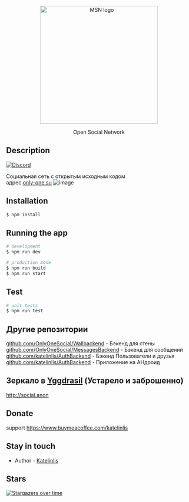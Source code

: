 <p align="center">
  <a href="http://only-one.su/" target="blank"><img src="https://only-one.su/img/Logo.svg" width="320" alt="MSN logo" /></a>
</p>
<p align="center">Open Social Network </p>


## Description
[![Discord](https://img.shields.io/discord/922386468138266725?label=Discord)](https://discord.gg/afrHYdkZ)

Социальная сеть с открытым исходным кодом 
<br/>
адрес
<a href="https://only-one.su/">only-one.su<a/>
![image](https://user-images.githubusercontent.com/56870191/148779078-391ab787-204f-4256-b5cd-abd1378cef7f.png)






## Installation

```bash
$ npm install
```

## Running the app

```bash
# development
$ npm run dev

# production mode
$ npm run build 
$ npm run start
```

## Test

```bash
# unit tests
$ npm run test
```
  
## Другие репозитории
<a href="https://github.com/OnlyOneSocial/Wallbackend">github.com/OnlyOneSocial/Wallbackend</a> - Бэкенд для  стены <br>
<a href="https://github.com/OnlyOneSocial/MessagesBackend">github.com/OnlyOneSocial/MessagesBackend</a> - Бэкенд для сообщений <br>
<a href="https://github.com/OnlyOneSocial/UserBackend">github.com/katelinlis/AuthBackend</a> - Бэкенд Пользователи и друзья <br>
<a href="https://github.com/OnlyOneSocial/AndroidAPP">github.com/katelinlis/AuthBackend</a> - Приложение на АНдроид
  
## Зеркало в <a href="https://github.com/yggdrasil-network/yggdrasil-go">Yggdrasil</a> (Устарело и заброшенно)
http://social.anon
  
## Donate
support
https://www.buymeacoffee.com/katelinlis

## Stay in touch

- Author - [Katelinlis](https://vk.com/katelinlis)
## Stars

[![Stargazers over time](https://starchart.cc/OnlyOneSocial/nuxtjsFrontend.svg)](https://starchart.cc/OnlyOneSocial/nuxtjsFrontend)

